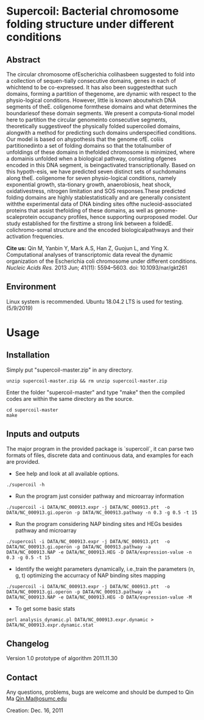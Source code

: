 
# Supercoil: Bacterial chromosome folding structure under different conditions

## Abstract
The circular chromosome ofEscherichia  colihasbeen suggested to fold into a collection of sequen-tially consecutive domains, genes in each of whichtend to be co-expressed. It has also been suggestedthat such domains, forming a partition of thegenome, are dynamic with respect to the physio-logical conditions. However, little is known aboutwhich DNA segments of theE.  coligenome formthese domains and what determines the boundariesof these domain segments. We present a computa-tional model here to partition the circular genomeinto consecutive segments, theoretically suggestiveof the physically folded supercoiled domains, alongwith a method for predicting such domains underspecified conditions. Our model is based on ahypothesis that the genome ofE. coliis partitionedinto a set of folding domains so that the totalnumber of unfoldings of these domains in thefolded chromosome is minimized, where a domainis unfolded when a biological pathway, consisting ofgenes encoded in this DNA segment, is beingactivated transcriptionally. Based on this hypoth-esis, we have predicted seven distinct sets of suchdomains along theE. coligenome for seven physio-logical conditions, namely exponential growth, sta-tionary growth, anaerobiosis, heat shock, oxidativestress, nitrogen limitation and SOS responses.These predicted folding domains are highly stablestatistically  and  are  generally  consistent  withthe experimental data of DNA binding sites ofthe nucleoid-associated proteins that assist thefolding of these domains, as well as genome-scaleprotein occupancy profiles, hence supporting ourproposed model. Our study established for the firsttime a strong link between a foldedE. colichromo-somal  structure  and  the  encoded  biologicalpathways and their activation frequencies.

**Cite us:** Qin M, Yanbin Y, Mark A.S, Han Z, Guojun L, and Ying X. Computational analyses of transcriptomic data reveal the dynamic organization of the Escherichia coli chromosome under different conditions. *Nucleic Acids Res.* 2013 Jun; 41(11): 5594–5603.  doi: 10.1093/nar/gkt261

## Environment
Linux system is recommended.
Ubuntu 18.04.2 LTS is used for testing. (5/9/2019)

# Usage

## Installation

Simply put "supercoil-master.zip" in any directory.

```
unzip supercoil-master.zip && rm unzip supercoil-master.zip
```

Enter the folder "supercoil-master" and type "make" then the compiled codes are within the same directory as the source.

```
cd supercoil-master
make
```


## Inputs and outputs

The major program in the provided package is \`supercoil\`, it can parse two 
formats of files, discrete data and continuous data, and examples for each
are provided. 

- See help and look at all available options.

```
./supercoil -h
```

-  Run the program just consider pathway and microarray information

```
./supercoil -i DATA/NC_000913.expr -j DATA/NC_000913.ptt  -o DATA/NC_000913.gi.operon -p DATA/NC_000913.pathway -n 0.3 -g 0.5 -t 15
```

- Run the program considering NAP binding sites and HEGs besides pathway and microarray

```
./supercoil -i DATA/NC_000913.expr -j DATA/NC_000913.ptt  -o DATA/NC_000913.gi.operon -p DATA/NC_000913.pathway -a DATA/NC_000913.NAP -e DATA/NC_000913.HEG -D DATA/expression-value -n 0.3 -g 0.5 -t 15
```

- Identify the weight parameters dynamically, i.e.,train the parameters (n, g, t) optimizing the accurracy of NAP binding sites mapping

```
./supercoil -i DATA/NC_000913.expr -j DATA/NC_000913.ptt  -o DATA/NC_000913.gi.operon -p DATA/NC_000913.pathway -a DATA/NC_000913.NAP -e DATA/NC_000913.HEG -D DATA/expression-value -M
```

- To get some basic stats

```
perl analysis_dynamic.pl DATA/NC_000913.expr.dynamic > DATA/NC_000913.expr.dynamic.stat
```

## Changelog

Version 1.0
prototype of algorithm
2011.11.30


## Contact

Any questions, problems, bugs are welcome and should be dumped to
Qin Ma <Qin.Ma@osumc.edu>

Creation: Dec. 16, 2011


